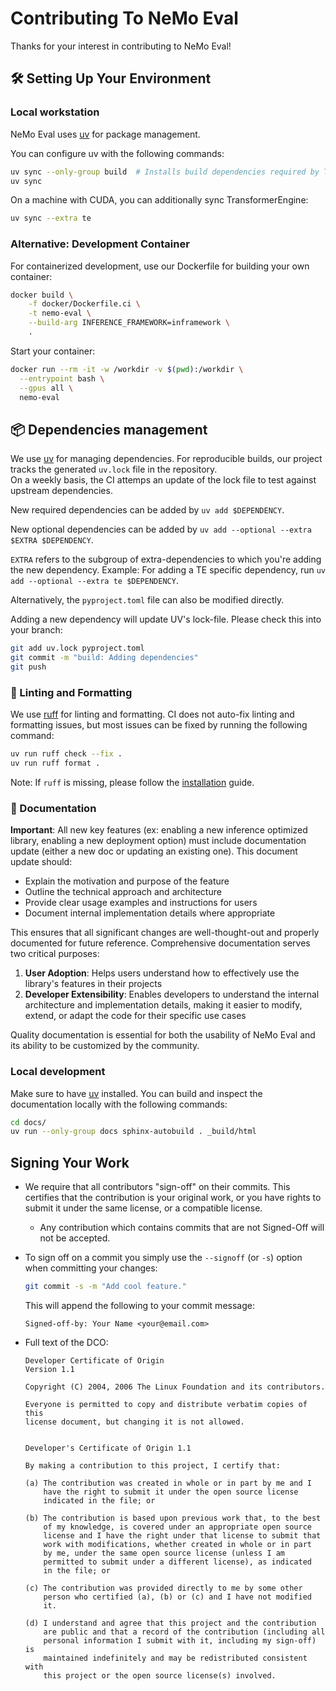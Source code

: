 # Contributing To NeMo Eval

Thanks for your interest in contributing to NeMo Eval!

## 🛠️ Setting Up Your Environment

### Local workstation

NeMo Eval uses [uv](https://docs.astral.sh/uv/) for package management.

You can configure uv with the following commands:

```bash
uv sync --only-group build  # Installs build dependencies required by TransformerEngine
uv sync
```

On a machine with CUDA, you can additionally sync TransformerEngine:

```bash
uv sync --extra te
```

### Alternative: Development Container

For containerized development, use our Dockerfile for building your own container:

```bash
docker build \
    -f docker/Dockerfile.ci \
    -t nemo-eval \
    --build-arg INFERENCE_FRAMEWORK=inframework \
    .
```

Start your container:

```bash
docker run --rm -it -w /workdir -v $(pwd):/workdir \
  --entrypoint bash \
  --gpus all \
  nemo-eval
```

## 📦 Dependencies management

We use [uv](https://docs.astral.sh/uv/) for managing dependencies. For reproducible builds, our project tracks the generated `uv.lock` file in the repository.  
On a weekly basis, the CI attemps an update of the lock file to test against upstream dependencies.

New required dependencies can be added by `uv add $DEPENDENCY`.

New optional dependencies can be added by `uv add --optional --extra $EXTRA $DEPENDENCY`.

`EXTRA` refers to the subgroup of extra-dependencies to which you're adding the new dependency.
Example: For adding a TE specific dependency, run `uv add --optional --extra te $DEPENDENCY`.

Alternatively, the `pyproject.toml` file can also be modified directly.

Adding a new dependency will update UV's lock-file. Please check this into your branch:

```bash
git add uv.lock pyproject.toml
git commit -m "build: Adding dependencies"
git push
```

### 🧹 Linting and Formatting

We use [ruff](https://docs.astral.sh/ruff/) for linting and formatting. CI does not auto-fix linting and formatting issues, but most issues can be fixed by running the following command:

```bash
uv run ruff check --fix .
uv run ruff format .
```

Note: If `ruff` is missing, please follow the [installation](#local-workstation) guide.

### 📝 Documentation

**Important**: All new key features (ex: enabling a new inference optimized library, enabling a new deployment option) must include documentation update (either a new doc or updating an existing one). This document update should:

- Explain the motivation and purpose of the feature
- Outline the technical approach and architecture
- Provide clear usage examples and instructions for users
- Document internal implementation details where appropriate

This ensures that all significant changes are well-thought-out and properly documented for future reference. Comprehensive documentation serves two critical purposes:

1. **User Adoption**: Helps users understand how to effectively use the library's features in their projects
2. **Developer Extensibility**: Enables developers to understand the internal architecture and implementation details, making it easier to modify, extend, or adapt the code for their specific use cases

Quality documentation is essential for both the usability of NeMo Eval and its ability to be customized by the community.

### Local development

Make sure to have [uv](https://docs.astral.sh/uv/) installed. You can build and inspect the documentation locally with the following commands:

```bash
cd docs/
uv run --only-group docs sphinx-autobuild . _build/html
```

## Signing Your Work

- We require that all contributors "sign-off" on their commits. This certifies that the contribution is your original work, or you have rights to submit it under the same license, or a compatible license.

  - Any contribution which contains commits that are not Signed-Off will not be accepted.

- To sign off on a commit you simply use the `--signoff` (or `-s`) option when committing your changes:

  ```bash
  git commit -s -m "Add cool feature."
  ```

  This will append the following to your commit message:

  ```
  Signed-off-by: Your Name <your@email.com>
  ```

- Full text of the DCO:

  ```
  Developer Certificate of Origin
  Version 1.1

  Copyright (C) 2004, 2006 The Linux Foundation and its contributors.

  Everyone is permitted to copy and distribute verbatim copies of this
  license document, but changing it is not allowed.


  Developer's Certificate of Origin 1.1

  By making a contribution to this project, I certify that:

  (a) The contribution was created in whole or in part by me and I
      have the right to submit it under the open source license
      indicated in the file; or

  (b) The contribution is based upon previous work that, to the best
      of my knowledge, is covered under an appropriate open source
      license and I have the right under that license to submit that
      work with modifications, whether created in whole or in part
      by me, under the same open source license (unless I am
      permitted to submit under a different license), as indicated
      in the file; or

  (c) The contribution was provided directly to me by some other
      person who certified (a), (b) or (c) and I have not modified
      it.

  (d) I understand and agree that this project and the contribution
      are public and that a record of the contribution (including all
      personal information I submit with it, including my sign-off) is
      maintained indefinitely and may be redistributed consistent with
      this project or the open source license(s) involved.
  ```
